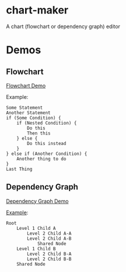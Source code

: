 # chart-maker

A chart (flowchart or dependency graph) editor

# Demos

## Flowchart

[Flowchart Demo](https://d3lo92uftxhq1a.cloudfront.net/flowchart/)

Example:
```
Some Statement
Another Statement
if (Some Condition) {
    if (Nested Condition) {
        Do this
        Then this
    } else {
        Do this instead
    }
} else if (Another Condition) {
    Another thing to do
}
Last Thing
```

## Dependency Graph
[Dependency Graph Demo](https://d3lo92uftxhq1a.cloudfront.net/tree_diagram/)

[Example](https://d3lo92uftxhq1a.cloudfront.net/tree_diagram/?diagram=Um9vdAogICAgTGV2ZWwgMSBDaGlsZCBBCiAgICAgICAgTGV2ZWwgMiBDaGlsZCBBLUEKICAgICAgICBMZXZlbCAyIENoaWxkIEEtQgogICAgICAgICAgICBTaGFyZWQgTm9kZQogICAgTGV2ZWwgMSBDaGlsZCBCCiAgICAgICAgTGV2ZWwgMiBDaGlsZCBCLUEKICAgICAgICBMZXZlbCAyIENoaWxkIEItQgogICAgU2hhcmVkIE5vZGU%3D):
```
Root
    Level 1 Child A
        Level 2 Child A-A
        Level 2 Child A-B
            Shared Node
    Level 1 Child B
        Level 2 Child B-A
        Level 2 Child B-B
    Shared Node
````
